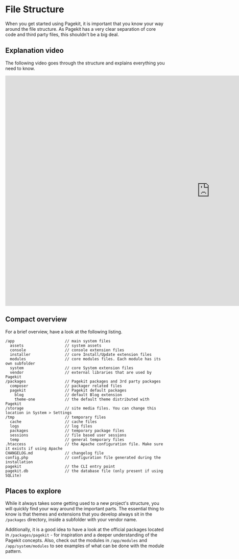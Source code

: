 # File Structure
<p class="uk-article-lead">When you get started using Pagekit, it is important that you know your way around the file structure. As Pagekit has a very clear separation of core code and third party files, this shouldn't be a big deal.</p>

## Explanation video

The following video goes through the structure and explains everything you need to know.

<iframe class="uk-responsive-width" width="1280" height="720" src="https://www.youtube-nocookie.com/embed/-cH53Hq7F4o" frameborder="0" allowfullscreen></iframe>

## Compact overview

For a brief overview, have a look at the following listing.

```
/app                      // main system files
  assets                  // system assets
  console                 // console extension files
  installer               // core Install/Update extension files
  modules                 // core modules files. Each module has its own subfolder
  system                  // core System extension files
  vendor                  // external libraries that are used by Pagekit
/packages                 // Pagekit packages and 3rd party packages
  composer                // packager related files
  pagekit                 // Pagekit default packages
    blog                  // default Blog extension
    theme-one             // the default theme distributed with Pagekit
/storage                  // site media files. You can change this location in System > Settings
/tmp                      // temporary files
  cache                   // cache files
  logs                    // log files
  packages                // temporary package files
  sessions                // file based user sessions
  temp                    // general temporary files
.htaccess                 // the Apache configuration file. Make sure it exists if using Apache
CHANGELOG.md              // changelog file
config.php                // configuration file generated during the installation
pagekit                   // the CLI entry point
pagekit.db                // the database file (only present if using SQLite)
```

## Places to explore

While it always takes some getting used to a new project's structure, you will quickly find your way around the important parts. The essential thing to know is that themes and extensions that you develop always sit in the `/packages` directory, inside a subfolder with your vendor name.

Additionally, it is a good idea to have a look at the official packages located in `/packages/pagekit` - for inspiration and a deeper understanding of the Pagekit concepts. Also, check out the modules in `/app/modules` and `/app/system/modules` to see examples of what can be done with the module pattern.
